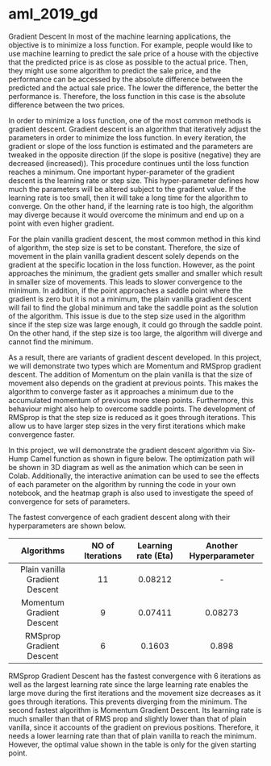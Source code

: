 # aml_2019_gd
Gradient Descent
In most of the machine learning applications, the objective is to minimize a loss function. For example, people would like to use machine learning to predict the sale price of a house with the objective that the predicted price is as close as possible to the actual price. Then, they might use some algorithm to predict the sale price, and the performance can be accessed by the absolute difference between the predicted and the actual sale price. The lower the difference, the better the performance is. Therefore, the loss function in this case is the absolute difference between the two prices.

In order to minimize a loss function, one of the most common methods is gradient descent. Gradient descent is an algorithm that iteratively adjust the parameters in order to minimize the loss function. In every iteration, the gradient or slope of the loss function is estimated and the parameters are tweaked in the opposite direction (if the slope is positive (negative) they are decreased (increased)). This procedure continues until the loss function reaches a minimum. One important hyper-parameter of the gradient descent is the learning rate or step size. This hyper-parameter defines how much the parameters will be altered subject to the gradient value. If the learning rate is too small, then it will take a long time for the algorithm to converge. On the other hand, if the learning rate is too high, the algorithm may diverge because it would overcome the minimum and end up on a point with even higher gradient.

For the plain vanilla gradient descent, the most common method in this kind of algorithm, the step size is set to be constant. Therefore, the size of movement in the plain vanilla gradient descent solely depends on the gradient at the specific location in the loss function. However, as the point approaches the minimum, the gradient gets smaller and smaller which result in smaller size of movements. This leads to slower convergence to the minimum. In addition, if the point approaches a saddle point where the gradient is zero but it is not a minimum, the plain vanilla gradient descent will fail to find the global minimum and take the saddle point as the solution of the algorithm. This issue is due to the step size used in the algorithm since if the step size was large enough, it could go through the saddle point. On the other hand, if the step size is too large, the algorithm will diverge and cannot find the minimum.

As a result, there are variants of gradient descent developed. In this project, we will demonstrate two types which are Momentum and RMSprop gradient descent. The addition of Momentum on the plain vanilla is that the size of movement also depends on the gradient at previous points. This makes the algorithm to converge faster as it approaches a minimum due to the accumulated momentum of previous more steep points. Furthermore, this behaviour might also help to overcome saddle points. The development of RMSprop is that the step size is reduced as it goes through iterations. This allow us to have larger step sizes in the very first iterations which make convergence faster.

In this project, we will demonstrate the gradient descent algorithm via Six-Hump Camel function as shown in figure below. The optimization path will be shown in 3D diagram as well as the animation which can be seen in Colab. Additionally, the interactive animation can be used to see the effects of each parameter on the algorithm by running the code in your own notebook, and the heatmap graph is also used to investigate the speed of convergence for sets of parameters.

The fastest convergence of each gradient descent along with their hyperparameters are shown below.
 
 | Algorithms | NO of Iterations | Learning rate (Eta) | Another Hyperparameter |
| :---:        |     :---:      |          :---: | :---: |
| Plain vanilla Gradient Descent   | 11   | 0.08212    |-|
| Momentum  Gradient Descent     | 9       | 0.07411     |0.08273|
| RMSprop  Gradient Descent     | 6       | 0.1603      |0.898|

RMSprop Gradient Descent has the fastest convergence with 6 iterations as well as the largest learning rate since the large learning rate enables the large move during the first iterations and the movement size decreases as it goes through iterations. This prevents diverging from the minimum. The second fastest algorithm is Momentum Gradient Descent. Its learning rate is much smaller than that of RMS prop and slightly lower than that of plain vanilla, since it accounts of the gradient on previous positions. Therefore, it needs a lower learning rate than that of plain vanilla to reach the minimum. However, the optimal value shown in the table is only for the given starting point.

